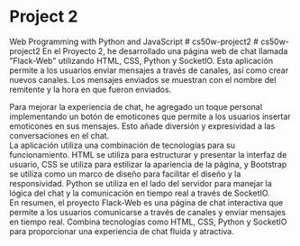 # Project 2

Web Programming with Python and JavaScript
#   c s 5 0 w - p r o j e c t 2 
 
 #   c s 5 0 w - p r o j e c t 2 
 
 En el Proyecto 2, he desarrollado una página web de chat llamada "Flack-Web" utilizando HTML, CSS, Python y SocketIO. Esta aplicación permite a los usuarios enviar mensajes a través de canales, así como crear nuevos canales. Los mensajes enviados se muestran con el nombre del remitente y la hora en que fueron enviados.
<br>

Para mejorar la experiencia de chat, he agregado un toque personal implementando un botón de emoticones que permite a los usuarios insertar emoticones en sus mensajes. Esto añade diversión y expresividad a las conversaciones en el chat.
<br>La aplicación utiliza una combinación de tecnologías para su funcionamiento. HTML se utiliza para estructurar y presentar la interfaz de usuario, CSS se utiliza para estilizar la apariencia de la página, y Bootstrap se utiliza como un marco de diseño para facilitar el diseño y la responsividad. Python se utiliza en el lado del servidor para manejar la lógica del chat y la comunicación en tiempo real a través de SocketIO.
<br>
En resumen, el proyecto Flack-Web es una página de chat interactiva que permite a los usuarios comunicarse a través de canales y enviar mensajes en tiempo real. Combina tecnologías como HTML, CSS, Python y SocketIO para proporcionar una experiencia de chat fluida y atractiva.

